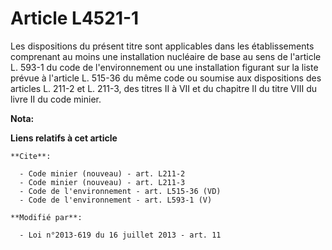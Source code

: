 # Article L4521-1

Les dispositions du présent titre sont applicables dans les établissements comprenant au moins une installation nucléaire de
base au sens de l'article L. 593-1 du code de l'environnement ou une installation figurant sur la liste prévue à l'article L.
515-36 du même code ou soumise aux dispositions des articles L. 211-2 et L. 211-3, des titres II à VII et du chapitre II du
titre VIII du livre II du code minier.

**Nota:**



**Liens relatifs à cet article**

	**Cite**:

	  - Code minier (nouveau) - art. L211-2
	  - Code minier (nouveau) - art. L211-3
	  - Code de l'environnement - art. L515-36 (VD)
	  - Code de l'environnement - art. L593-1 (V)

	**Modifié par**:

	  - Loi n°2013-619 du 16 juillet 2013 - art. 11
